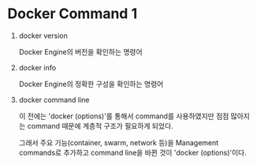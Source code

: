 # Docker Command 1

1. docker version

    Docker Engine의 버전을 확인하는 명령어

2. docker info

    Docker Engine의 정확한 구성을 확인하는 명령어
    
3. docker command line

    이 전에는 'docker <command> (options)'를 통해서 command를 사용하였지만 점점 많아지는 command 때문에 계층적 구조가 필요하게 되었다.
    
    그래서 주요 기능(container, swarm, network 등)을 Management commands로 추가하고 command line을 바뀐 것이 'docker <management-command> <sub-command> (options)'이다.
